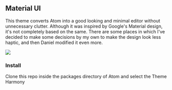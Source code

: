 ## Material UI

This theme converts Atom into a good looking and minimal editor without unnecessary clutter. Although it was inspired by Google's Material design, it's not completely based on the same. There are some places in which I've decided to make some decisions by my own to make the design look less haptic, and then Daniel modified it even more.

<a href="https://i.gyazo.com/728b76a7b48cb23fe937db37a42bf81a.png" target="_blank">
  <img src="https://i.gyazo.com/728b76a7b48cb23fe937db37a42bf81a.png">
</a>

### Install

Clone this repo inside the packages directory of Atom and select the Theme Harmony
